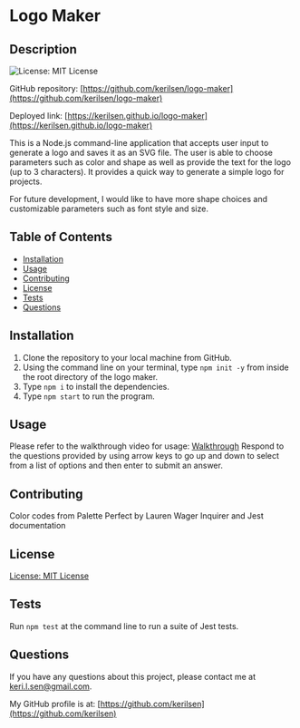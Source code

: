 # Logo Maker

  ## Description

  ![License: MIT License](https://img.shields.io/badge/License-MIT-yellow.svg)

  GitHub repository: [https://github.com/kerilsen/logo-maker](https://github.com/kerilsen/logo-maker)

  Deployed link: [https://kerilsen.github.io/logo-maker](https://kerilsen.github.io/logo-maker)

  This is a Node.js command-line application that accepts user input to generate a logo and saves it as an SVG file. The user is able to choose parameters such as color and shape as well as provide the text for the logo (up to 3 characters). It provides a quick way to generate a simple logo for projects. 
  
  For future development, I would like to have more shape choices and customizable parameters such as font style and size.

## Table of Contents

- [Installation](#installation)
- [Usage](#usage)
- [Contributing](#contributing)
- [License](#license)
- [Tests](#tests)
- [Questions](#questions)

## Installation

1. Clone the repository to your local machine from GitHub.
2. Using the command line on your terminal, type ``npm init -y`` from inside the root directory of the logo maker.
3. Type ``npm i`` to install the dependencies.
4. Type ``npm start`` to run the program.

## Usage

Please refer to the walkthrough video for usage:
[Walkthrough](https://drive.google.com/file/d/1fsMNv4DHxsSj87yDgtr76NnPTMyMnb5P/view)
Respond to the questions provided by using arrow keys to go up and down to select from a list of options and then enter to submit an answer.

## Contributing

Color codes from Palette Perfect by Lauren Wager
Inquirer and Jest documentation

## License

[License: MIT License](https://opensource.org/licenses/MIT)

## Tests

Run ``npm test`` at the command line to run a suite of Jest tests.

## Questions

If you have any questions about this project, please contact me at keri.l.sen@gmail.com.

My GitHub profile is at: [https://github.com/kerilsen](https://github.com/kerilsen)